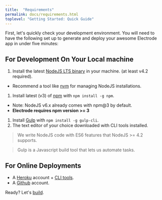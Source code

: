 ```yaml
---
title:  "Requirements"
permalink: docs/requirements.html
toplevel: "Getting Started: Quick Guide"
---
```


First, let's quickly check your development environment. You will need to have the following set up to generate and deploy your awesome Electrode app in under five minutes:

## For Development On Your Local machine

1. Install the latest [NodeJS LTS binary] in your machine.  (at least v4.2 required).
  * Recommend a tool like [nvm] for managing NodeJS installations.
1. Install latest (v3) of [npm] with `npm install -g npm`.
  * Note: NodeJS v6.x already comes with npm@3 by default.
  * **Electrode requires npm version >= 3**
1. Install [Gulp] with `npm install -g gulp-cli`.
1. The text editor of your choice downloaded with CLI tools installed.

> We write NodeJS code with ES6 features that NodeJS >= 4.2 supports.

> Gulp is a Javascript build tool that lets us automate tasks.

[NodeJS LTS binary]: https://nodejs.org
[nvm]: https://github.com/creationix/nvm#install-script
[npm]: https://www.npmjs.com/
[gulp]: https://github.com/gulpjs/gulp/blob/master/docs/getting-started.md

## For Online Deployments

*  A [Heroku](https://signup.heroku.com/dc) account + [CLI tools](https://devcenter.heroku.com/articles/heroku-command-line).
*  A [Github](https://github.com/) account.


Ready? Let's [build](build_component.html).
